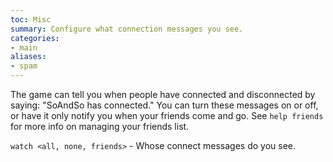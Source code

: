 ```yaml
---
toc: Misc
summary: Configure what connection messages you see.
categories:
- main
aliases:
- spam
---
```

The game can tell you when people have connected and disconnected by saying: "SoAndSo has connected."  You can turn these messages on or off, or have it only notify you when your friends come and go. See `help friends` for more info on managing your friends list.

`watch <all, none, friends>` - Whose connect messages do you see.
